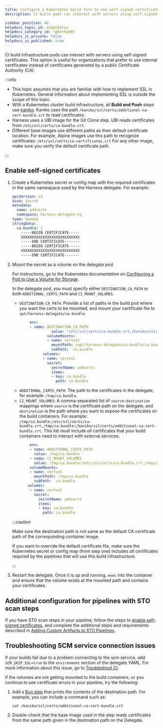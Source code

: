 ```yaml
---
title: Configure a Kubernetes build farm to use self-signed certificates
description: CI build pods can interact with servers using self-signed certificates.

sidebar_position: 40
helpdocs_topic_id: e5qkn9atiw
helpdocs_category_id: rg8mrhqm95
helpdocs_is_private: false
helpdocs_is_published: true
---
```


<DocsTag  text="Team plan" link="/docs/continuous-integration/ci-quickstarts/ci-subscription-mgmt" /> <DocsTag  text="Enterprise plan" link="/docs/continuous-integration/ci-quickstarts/ci-subscription-mgmt" />

CI build infrastructure pods can interact with servers using self-signed certificates. This option is useful for organizations that prefer to use internal certificates instead of certificates generated by a public Certificate Authority (CA).

:::info

* This topic assumes that you are familiar with how to implement SSL in Kubernetes. General information about implementing SSL is outside the scope of this topic.
* With a Kubernetes cluster build infrastructure, all **Build and Push** steps use [kaniko](https://github.com/GoogleContainerTools/kaniko/blob/main/README.md). Kaniko uses the path `/kaniko/ssl/certs/additional-ca-cert-bundle.crt` to read certificates.
* Harness uses a UBI image for the Git Clone step. UBI reads certificates from `/etc/ssl/certs/ca-bundle.crt`.
* Different base images use different paths as their default certificate location. For example, Alpine images use this path to recognize certificates: `/etc/ssl/certs/ca-certificates.crt` For any other image, make sure you verify the default certificate path.

:::

## Enable self-signed certificates

1. Create a Kubernetes secret or config map with the required certificates in the same namespace used by the Harness delegate. For example:

   ```yaml
   apiVersion: v1  
   kind: Secret  
   metadata:  
     name: addcerts  
     namespace: harness-delegate-ng  
   type: Opaque  
   stringData:                             
     ca.bundle: |  
       -----BEGIN CERTIFICATE-----  
       XXXXXXXXXXXXXXXXXXXXXXXXXXX  
       -----END CERTIFICATE-------  
       -----BEGIN CERTIFICATE-----  
       XXXXXXXXXXXXXXXXXXXXXXXXXXX  
       -----END CERTIFICATE-------
   ```

2. Mount the secret as a volume on the delegate pod.

   For instructions, go to the Kubernetes documentation on [Configuring a Pod to Use a Volume for Storage](https://kubernetes.io/docs/tasks/configure-pod-container/configure-volume-storage/).

   In the delegate pod, you must specify either `DESTINATION_CA_PATH` or *both* `ADDITIONAL_CERTS_PATH` and `CI_MOUNT_VOLUMES`.

   * `DESTINATION_CA_PATH`: Provide a list of paths in the build pod where you want the certs to be mounted, and mount your certificate file to `opt/harness-delegate/ca-bundle`.

   ```yaml
           env:
           - name: DESTINATION_CA_PATH
                     value: "/etc/ssl/certs/ca-bundle.crt,/kaniko/ssl/certs/additional-ca-cert-bundle.crt"
                   volumeMounts:
                   - name: certvol
                     mountPath: /opt/harness-delegate/ca-bundle/ca.bundle
                     subPath:  ca.bundle
                 volumes:
                 - name: certvol
                   secret:
                     secretName: addcerts
                     items:
                     - key: ca.bundle
                       path: ca.bundle
   ```

   * `ADDITIONAL_CERTS_PATH`: The path to the certificates in the delegate, for example: `/tmp/ca.bundle`.
   * `CI_MOUNT_VOLUMES`: A comma-separated list of `source:destination` mappings where `source` is the certificate path on the delegate, and `destination` is the path where you want to expose the certificates on the build containers. For example: `/tmp/ca.bundle:/etc/ssl/certs/ca-bundle.crt,/tmp/ca.bundle:/kaniko/ssl/certs/additional-ca-cert-bundle.crt`. This list must include *all* certificates that your build containers need to interact with external services.

   ```yaml
           env:  
           - name: ADDITIONAL_CERTS_PATH  
             value: /tmp/ca.bundle  
           - name: CI_MOUNT_VOLUMES  
             value: /tmp/ca.bundle:/etc/ssl/certs/ca-bundle.crt,/tmp/ca.bundle:/kaniko/ssl/certs/additional-ca-cert-bundle.crt  
           volumeMounts:  
           - name: certvol  
             mountPath: /tmp/ca.bundle  
             subPath:  ca.bundle 
          volumes:  
           - name: certvol  
             secret:  
               secretName: addcerts  
               items:  
               - key: ca.bundle  
                 path: ca.bundle
   ```

   :::caution

   Make sure the destination path is not same as the default CA certificate path of the corresponding container image.

   If you want to override the default certificate file, make sure the Kubernetes secret or config map (from step one) includes *all* certificates required by the pipelines that will use this build infrastructure.

   :::

3. Restart the delegate. Once it is up and running, `exec` into the container and ensure that the volume exists at the mounted path and contains your certificates.

## Additional configuration for pipelines with STO scan steps

If you have STO scan steps in your pipeline, follow the steps to [enable self-signed certificates](#enable-self-signed-certificates), and complete the additional steps and requirements described in [Adding Custom Artifacts to STO Pipelines](/docs/security-testing-orchestration/use-sto/set-up-sto-pipelines/add-custom-certs/add-certs-to-delegate).

## Troubleshooting SCM service connection issues

If your builds fail due to a problem connecting to the scm service, add `SCM_SKIP_SSL=true` to the `environment` section of the delegate YAML. For more information about this issue, go to [Troubleshoot CI](/docs/continuous-integration/troubleshoot-ci/troubleshooting-ci.md).

If the volumes are not getting mounted to the build containers, or you continue to see certificate errors in your pipeline, try the following:

1. Add a [Run step](../../run-ci-scripts/run-step-settings.md) that prints the contents of the destination path. For example, you can include a command such as:

   ```
   cat /kaniko/ssl/certs/additional-ca-cert-bundle.crt
   ```

2. Double-check that the base image used in the step reads certificates from the same path given in the destination path on the Delegate.
